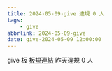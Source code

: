 ```yaml
---
title: 2024-05-09-give 違規 0 人
tags:
    - give
abbrlink: 2024-05-09-give
date: give-2024-05-09 12:00:00
---
```

give 板 [板規連結](https://www.ptt.cc/bbs/give/M.1612495900.A.C32.html)
昨天違規 0 人
